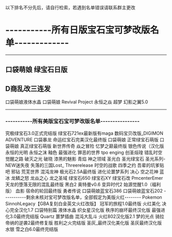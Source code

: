以下排名不分先后，请自行检索，若遇到名单错误请联系群主更改
# -----------所有日版宝石宝可梦改版名单-------------
******
## 口袋萌娘 绿宝石日版
## D商乱改三连发
口袋萌娘液体水晶
口袋萌娘 Revival Project 
永恒之焱
超梦
幻影之翼5.0
******
### -----------所有美版宝石宝可梦改版名单----------------
究极绿宝石3.0正式完结版
绿宝石721ex最新版有maga
数码宝贝改版_DIGIMON ADVENTURE
口袋暴龙
命运红宝石完美汉化最终版
口袋萌娘 正常绿宝石萌版
口袋萌娘 真正绿宝石萌版
新世界传奇
焱之冒险
忆梦之巅最终版
银色传说（汉化版
永恒的光明
永恒之沫
釉色
最强进化
罪恶的世界
tpo enging
创圣烜瑝
错乱时空
觉醒之路
破灭之光
破晓
漆黑的魅影
青焰
神之领域
圣光白
圣光绿宝石
圣光系列-NEW迷失夜
失落的三国Lost_ Threerelease
时空的战歌
四季之约
吾辈的坑爹贴吧
邪钻
荒芜世界
混沌龙神
极光石2.5A最终版
进化论噩梦系列
决心
空之花神
蓝冰
龙鳞之怒
龙焱之心
龙之圣域
绿宝石650
绿宝石XY
绿宝石改 PmcenterEmer
天龙的堕落无限的混乱最终版
黑白2
奥特曼v0.6
变异时代2
始源觉醒1.0（福利版）
血影
宿命的轮回最终版
勇者传说
口袋萌娘蓝宝石386
口袋萌娘蓝宝石202
-----------剩余未核对宝可梦改版名单，全部假定为美版火红--------
Pokemon SinnohLegacy【GBA复刻白金英文火红改版】
冠军的旅程1.0最终版
火红美化
决心完全汉化1.7
口袋特别篇
液体水晶
织女星汉化版
秩序的崩坏最终汉化版
最强进化3.0最终完结版
Quartz
噩梦插曲
混沌大乱斗
火红802汉化版2.1
梦的光点
骑拉帝纳的逆袭2最终修复版
胜利之火完结版
圣灰_最终汉化美化版
圣灰最终汉化版
水银
雪之白6.0最终完结版
